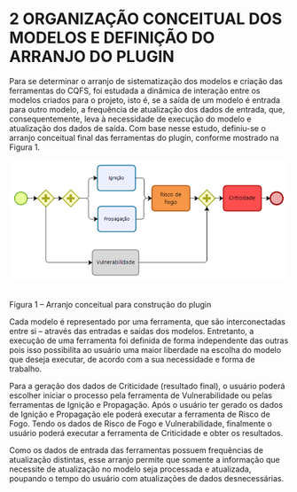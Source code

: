 # 2     ORGANIZAÇÃO CONCEITUAL DOS MODELOS E DEFINIÇÃO DO ARRANJO DO PLUGIN

Para se determinar o arranjo de sistematização dos modelos e criação das ferramentas do CQFS, foi estudada a dinâmica de interação entre os modelos criados para o projeto, isto é, se a saída de um modelo é entrada para outro modelo, a frequência de atualização dos dados de entrada, que, consequentemente, leva à necessidade de execução do modelo e atualização dos dados de saída. Com base nesse estudo, definiu-se o arranjo conceitual final das ferramentas do plugin, conforme mostrado na Figura 1.


![Arranjo conceitual para construção do plugin](Figuras_Manual/Figura_1.png)   
​                                   

Figura 1 – Arranjo conceitual para construção do plugin

 

Cada modelo é representado por uma ferramenta, que são interconectadas entre si – através das entradas e saídas dos modelos. Entretanto, a execução de uma ferramenta foi definida de forma independente das outras pois isso possibilita ao usuário uma maior liberdade na escolha do modelo que deseja executar, de acordo com a sua necessidade e forma de trabalho. 

Para a geração dos dados de Criticidade (resultado final), o usuário poderá escolher iniciar o processo pela ferramenta de Vulnerabilidade ou pelas ferramentas de Ignição e Propagação. Após o usuário ter gerado os dados de Ignição e Propagação ele poderá executar a ferramenta de Risco de Fogo. Tendo os dados de Risco de Fogo e Vulnerabilidade, finalmente o usuário poderá executar a ferramenta de Criticidade e obter os resultados. 

Como os dados de entrada das ferramentas possuem frequências de atualização distintas, esse arranjo permite que somente a informação que necessite de atualização no modelo seja processada e atualizada, poupando o tempo do usuário com atualizações de dados desnecessárias. 